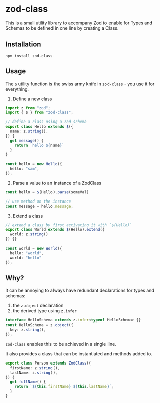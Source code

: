 # zod-class

This is a small utility library to accompany [Zod](https://github.com/colinhacks/zod) to enable for Types and Schemas to be defined in one line by creating a Class.

## Installation

```
npm install zod-class
```

## Usage

The `$` utility function is the swiss army knife in `zod-class` - you use it for everything.

1. Define a new class

```ts
import z from "zod";
import { $ } from "zod-class";

// define a class using a zod schema
export class Hello extends $({
  name: z.string(),
}) {
  get message() {
    return `hello ${name}`
  }
}

const hello = new Hello({
  hello: "sam",
});
```

2. Parse a value to an instance of a ZodClass
```ts
const hello = $(Hello).parse(someVal)

// use method on the instance 
const message = hello.message;
```

3. Extend a class

```ts
// extend a class by first activating it with `$(Hello)`
export class World extends $(Hello).extend({
  world: z.string()
}) {}

const world = new World({
  hello: "world",
  world: "hello"
});
```

## Why?

It can be annoying to always have redundant declarations for types and schemas:

1. the `z.object` declaration
2. the derived type using `z.infer`

```ts
interface HelloSchema extends z.infer<typeof HelloSchema> {}
const HelloSchema = z.object({
  key: z.string(),
});
```

`zod-class` enables this to be achieved in a single line.

It also provides a class that can be instantiated and methods added to.

```ts
export class Person extends ZodClass({
  firstName: z.string(),
  lastName: z.string(),
}) {
  get fullName() {
    return `${this.firstName} ${this.lastName}`;
  }
}
```

